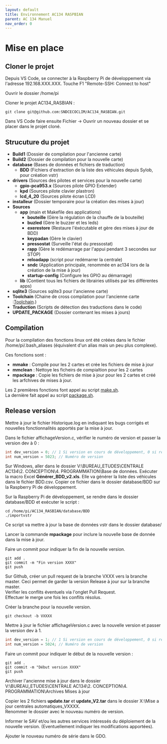 ```yaml
---
layout: default
title: Environnement AC134 RASPBIAN 
parent: AC 134 Manuel
nav_order: 0
---
```


# [](#header-1)Mise en place
## [](#header-2)Cloner le projet

Depuis VS Code, se connecter à la Raspberry Pi de développement via l'adresse 192.168.XXX.XXX. 
Touche F1 "Remote-SSH: Connect to host"

Ouvrir le dossier /home/pi

Cloner le projet AC134_RASBIAN : 
```
git clone git@github.com:SNDCECOCLIM/AC134_RASBIAN.git
```
Dans VS Code faire ensuite Fichier -> Ouvrir un nouveau dossier et se placer dans le projet cloné. 

## [](#header-2)Strucuture du projet

- **Build1**                    (Dossier de compilation pour l'ancienne carte) 
- **Build2**                    (Dossier de compilation pour la nouvelle carte)
- **database**                  (Bases de données et fichiers de traduction)
    - **BDD**                   (Fichiers d'extraction de la liste des véhicules depuis Sylob, pour création vstr)
- **drivers**                   (Sources des pilotes et services pour la nouvelle carte)
    - **gpio-pca953.x**         (Sources pilote GPIO Extender)
    - **kpd**                   (Sources pilote clavier plastron)
    - **lcd_4_20**              (Sources pilote écran LCD)
- **installeur**                (Dossier temporaire pour la création des mises à jour)
- **Sources**
    - **app**                   (main et Makefile des applications)
        - **bouteille**         (Gère la régulation de la chauffe de la bouteille)
        - **buzled**            (Gère le buzzer et les leds)
        - **exerestore**        (Restaure l'éxécutable et gère des mises à jour de BDD)
        - **keypadan**          (Gère le clavier)
        - **pressostat**        (Surveille l'état du pressostat)
        - **rapp**              (Gère le redémarrage par l'appui pendant 3 secondes sur STOP)
        - **reloadapp**         (script pour redémarrer la centrale)
        - **sndc**              (Application principale, renommée en ac134 lors de la création de la mise à jour)
        - **startup-config**    (Configure les GPIO au démarrage)  
    - **lib**                   (Contient tous les fichiers de librairies utilisés par les différentes apps)
- **sqlite3**                   (Sources sqlite3 pour l'ancienne carte)
- **Toolchain**                 (Chaine de cross compilation pour l'ancienne carte :[Toolchain](toolchain.md).)
- **Traduction**                (Scripts de détection des traductions dans le code)
- **UPDATE_PACKAGE**            (Dossier contenant les mises à jours)

## [](#header-2)Compilation
Pour la compilation des fonctions linux ont été créées dans le fichier /home/pi/.bash_aliases (équivalent d'un alias mais un peu plus complexe).

Ces fonctions sont : 
- **mmake** : Compile pour les 2 cartes et crée les fichiers de mise à jour 
- **mmclean**  : Nettoye les ficheirs de compialtion pour les 2 cartes
- **mpackage**  : Copie les fichiers de mise à jour pour les 2 cartes et créé les arfchives de mises à jour.

Les 2 premières fonctions font appel au script [make.sh](https://github.com/SNDCECOCLIM/AC134_RASBIAN/blob/master/make.sh).  
La dernière fait appel au script [package.sh](https://github.com/SNDCECOCLIM/AC134_RASBIAN/blob/master/package.sh).  

## [](#header-2)Release version 
Mettre à jour le fichier Historique.log en indiquant les bugs corrigés et nouvelles fonctionnalités apportés par la mise à jour.  

Dans le fichier affichageVersion.c, vérifier le numéro de version et passer la version dev à 0 :
```c++
int dev_version = 0; // 1 Si version en cours de développement, 0 si release. // Affiche -DEV derrière l'affichage version si = à 1
int num_version = 5023; // Numéro de version
```
Sur Windows, aller dans le dossier V:\BUREAU_ETUDES\CENTRALE AC134\2. CONCEPTION\4. PROGRAMMATION\Base de données. 
Exécuter la macro Excel **Générer_BDD_v2.xls**. Elle va générer la liste des véhicules dans le fichier BDD.csv. 
Copier ce fichier dans le dossier database/BDD sur la Raspberry Pi de développement.  

Sur la Raspberry Pi de développement, se rendre dans le dossier database/BDD et exécuter le script : 
```
cd /home/pi/AC134_RASBIAN/database/BDD
./importvstr
```
Ce script va mettre à jour la base de données vstr dans le dossier database/  

Lancer la commande **mpackage** pour inclure la nouvelle base de donnée dans la mise à jour.  

Faire un commit pour indiquer la fin de la nouvelle version. 
```
git add .
git commit -m "Fin version XXXX"
git push 
```
Sur Github, créer un pull request de la branche VXXX vers la branche master. Ceci permet de garder la version Release à jour sur la branche master.  
Verifier les conflits éventuels via l'onglet Pull Request.  
Effectuer le merge une fois les conflits résolus.  

Créer la branche pour la nouvelle version. 
```
git checkout -b VXXXX
```
Mettre à jour le fichier affichageVersion.c avec la nouvelle version et passer la version dev à 1. 
```c++
int dev_version = 1; // 1 Si version en cours de développement, 0 si release. // Affiche -DEV derrière l'affichage version si = à 1
int num_version = 5024; // Numéro de version
```

Faire un commit pour indiquer le début de la nouvelle version : 
```
git add .
git commit -m "Début version XXXX"
git push 
```

Archiver l'ancienne mise à jour dans le dossier V:\BUREAU_ETUDES\CENTRALE AC134\2. CONCEPTION\4. PROGRAMMATION\Archives Mises à jour  

Copier les 2 fichiers **update.tar** et **update_V2.tar** dans le dossier X:\Mise a jour centrales automatiques_VXXXX.  
Renommer le dossier avec le nouveau numéro de version. 

Informer le SAV et/ou les autres services intéressés du déploiement de la nouvelle version. (Eventuellement indiquer les modifications apportées).

Ajouter le nouveau numéro de série dans le GDO.   